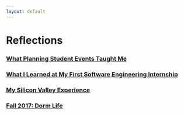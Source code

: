 ```yaml
---
layout: default
---
```

# Reflections

### [What Planning Student Events Taught Me](/chp-eportfolio/reflection-posts/ceb-reflection.html)

### [What I Learned at My First Software Engineering Internship](/chp-eportfolio/reflection-posts/first-internship.html)

### [My Silicon Valley Experience](/chp-eportfolio/reflection-posts/silicon-valley.html)

### [Fall 2017: Dorm Life](/chp-eportfolio/reflection-posts/dorm-life-reflection.html)
